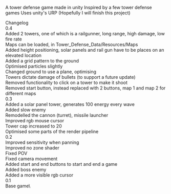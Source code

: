 A tower defense game made in unity
Inspired by a few tower defense games
Uses unity's URP
(Hopefully I will finish this project)

Changelog\
0.4\
Added 2 towers, one of which is a railgunner, long range, high damage, low fire rate\
Maps can be loaded, in Tower_Defense_Data/Resources/Maps\
Added height positioning, solar panels and rail gun have to be places on an elevated location\
Added a grid pattern to the ground\
Optimised particles slightly\
Changed ground to use a plane, optimising\
Towers dictate damage of bullets (to support a future update)\
Removed functionality to click on a tower to make it shoot\
Removed start button, instead replaced with 2 buttons, map 1 and map 2 for different maps\
0.3\
Added a solar panel tower, generates 100 energy every wave\
Added slow enemy\
Remodelled the cannon (turret), missile launcher\
Improved rgb mouse cursor\
Tower cap increased to 20\
Optimised some parts of the render pipeline\
0.2\
Improved sensitivity when panning\
Improved no zone shader\
Fixed POV\
Fixed camera movement\
Added start and end buttons to start and end a game\
Added boss enemy\
Added a more visible rgb cursor\
0.1\
Base game\
